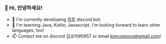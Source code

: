 ###      👋 Hi, 안녕하세요!

- 🔭 I'm currently developing [하루](https://haru.im/) discord bot.
- 🌱 I'm learning Java, Kotlin, Javascript. I'm looking forward to learn other languages, too!
- 📫 Contact me on discord 김코어#0957 or email [kimcoreovo@gmail.com](mailto:kimcoreovo@gmail.com)!
